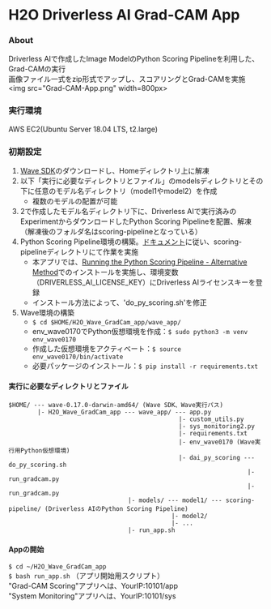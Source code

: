 # H2O Driverless AI Grad-CAM App

### About
Driverless AIで作成したImage ModelのPython Scoring Pipelineを利用した、Grad-CAMの実行  
画像ファイル一式をzip形式でアップし、スコアリングとGrad-CAMを実施
<img src=\"Grad-CAM-App.png\" width=800px>

### 実行環境
AWS EC2(Ubuntu Server 18.04 LTS, t2.large)

### 初期設定
1. [Wave SDK](https://github.com/h2oai/wave/releases/tag/v0.17.0)のダウンロードし、Homeディレクトリ上に解凍
2. 以下「実行に必要なディレクトリとファイル」のmodelsディレクトリとその下に任意のモデル名ディレクトリ（model1やmodel2）を作成
    - 複数のモデルの配置が可能
3. 2で作成したモデル名ディレクトリ下に、Driverless AIで実行済みのExperimentからダウンロードしたPython Scoring Pipelineを配置、解凍（解凍後のフォルダ名はscoring-pipelineとなっている）
4. Python Scoring Pipeline環境の構築。[ドキュメント](https://docs.h2o.ai/driverless-ai/latest-stable/docs/userguide/scoring-standalone-python.html)に従い、scoring-pipelineディレクトリにて作業を実施
    - 本アプリでは、[Running the Python Scoring Pipeline - Alternative Method](https://docs.h2o.ai/driverless-ai/latest-stable/docs/userguide/scoring-standalone-python.html#quick-start-alternative-method)でのインストールを実施し、環境変数（DRIVERLESS_AI_LICENSE_KEY）にDriverless AIライセンスキーを登録
    - インストール方法によって、'do_py_scoring.sh'を修正
5. Wave環境の構築
    - `$ cd $HOME/H2O_Wave_GradCam_app/wave_app/`
    - env_wave0170でPython仮想環境を作成：`$ sudo python3 -m venv env_wave0170`
    - 作成した仮想環境をアクティベート：`$ source env_wave0170/bin/activate`
    - 必要パッケージのインストール：`$ pip install -r requirements.txt `
#### 実行に必要なディレクトリとファイル
```
$HOME/ --- wave-0.17.0-darwin-amd64/ (Wave SDK、Wave実行パス)
        |- H2O_Wave_GradCam_app --- wave_app/ --- app.py
                                               |- custom_utils.py
                                               |- sys_monitoring2.py
                                               |- requirements.txt
                                               |- env_wave0170 (Wave実行用Python仮想環境)
                                               |- dai_py_scoring --- do_py_scoring.sh
                                                                  |- run_gradcam.py
                                                                  |- run_gradcam.py
                                 |- models/ --- model1/ --- scoring-pipeline/ (Driverless AIのPython Scoring Pipeline)
                                             |- model2/
                                             |- ...
                                 |- run_app.sh
```


#### Appの開始
`$ cd ~/H2O_Wave_GradCam_app`  
`$ bash run_app.sh` （アプリ開始用スクリプト）  
"Grad-CAM Scoring"アプリへは、YourIP:10101/app  
"System Monitoring"アプリへは、YourIP:10101/sys

